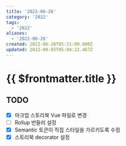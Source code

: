 ```yaml
---
title: '2022-06-26'
category: '2022'
tags:
  - '2022'
aliases:
  - '2022-06-26'
created: 2022-06-26T05:21:00.000Z
updated: 2022-09-05T05:04:22.467Z
---
```


# {{ $frontmatter.title }}

## TODO

- [x] 마크업 스토리북 Vue 파일로 변경
- [ ] Rollup 번들러 설정
- [x] Semantic 토큰이 직접 스타일을 가르키도록 수정
- [x] 스토리북 decorator 설정
